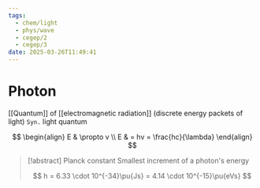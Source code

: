 ```yaml
---
tags:
  - chem/light
  - phys/wave
  - cegep/2
  - cegep/3
date: 2025-03-26T11:49:41
---
```


# Photon

[[Quantum]] of [[electromagnetic radiation]] (discrete energy packets of light)
`Syn.` light quantum

$$
\begin{align}
E & \propto v \\
E & = hv = \frac{hc}{\lambda}
\end{align}
$$

> [!abstract] Planck constant
> Smallest increment of a photon's energy
> 
> $$
> h = 6.33 \cdot 10^{-34}\pu{Js} = 4.14 \cdot 10^{-15}\pu{eVs}
> $$